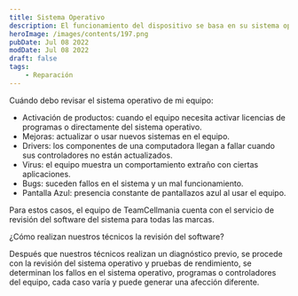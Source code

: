 ```yaml
---
title: Sistema Operativo
description: El funcionamiento del dispositivo se basa en su sistema operativo y programas para el control de cada componente.
heroImage: /images/contents/197.png
pubDate: Jul 08 2022
modDate: Jul 08 2022
draft: false
tags: 
    - Reparación
---
```


Cuándo debo revisar el sistema operativo de mi equipo:

- Activación de productos: cuando el equipo necesita activar licencias de programas o directamente del sistema operativo.
- Mejoras: actualizar o usar nuevos sistemas en el equipo.
- Drivers: los componentes de una computadora llegan a fallar cuando sus controladores no están actualizados.
- Virus: el equipo muestra un comportamiento extraño con ciertas aplicaciones.
- Bugs: suceden fallos en el sistema y un mal funcionamiento.
- Pantalla Azul: presencia constante de pantallazos azul al usar el equipo.

Para estos casos, el equipo de TeamCellmania cuenta con el servicio de revisión del software del sistema para todas las marcas.

¿Cómo realizan nuestros técnicos la revisión del software?

Después que nuestros técnicos realizan un diagnóstico previo, se procede con la revisión del sistema operativo y pruebas de rendimiento, se determinan los fallos en el sistema operativo, programas o controladores del equipo, cada caso varía y puede generar una afección diferente.
